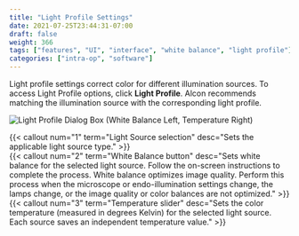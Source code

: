 ```yaml
---
title: "Light Profile Settings"
date: 2021-07-25T23:44:31-07:00
draft: false
weight: 366
tags: ["features", "UI", "interface", "white balance", "light profile"]
categories: ["intra-op", "software"]
---
```


Light profile settings correct color for different illumination sources. To access Light Profile options, click **Light Profile**. Alcon recommends matching the illumination source with the corresponding light profile.

![Light Profile Dialog Box (White Balance Left, Temperature Right)](/images/sw_light_profiles.svg)

{{< callout num="1" term="Light Source selection" desc="Sets the applicable light source type." >}}  
{{< callout num="2" term="White Balance button" desc="Sets white balance for the selected light source. Follow the on-screen instructions to complete the process. White balance optimizes image quality. Perform this process when the microscope or endo-illumination settings change, the lamps change, or the image quality or color balances are not optimized." >}}  
{{< callout num="3" term="Temperature slider" desc="Sets the color temperature (measured in degrees Kelvin) for the selected light source. Each source saves an independent temperature value." >}}  
